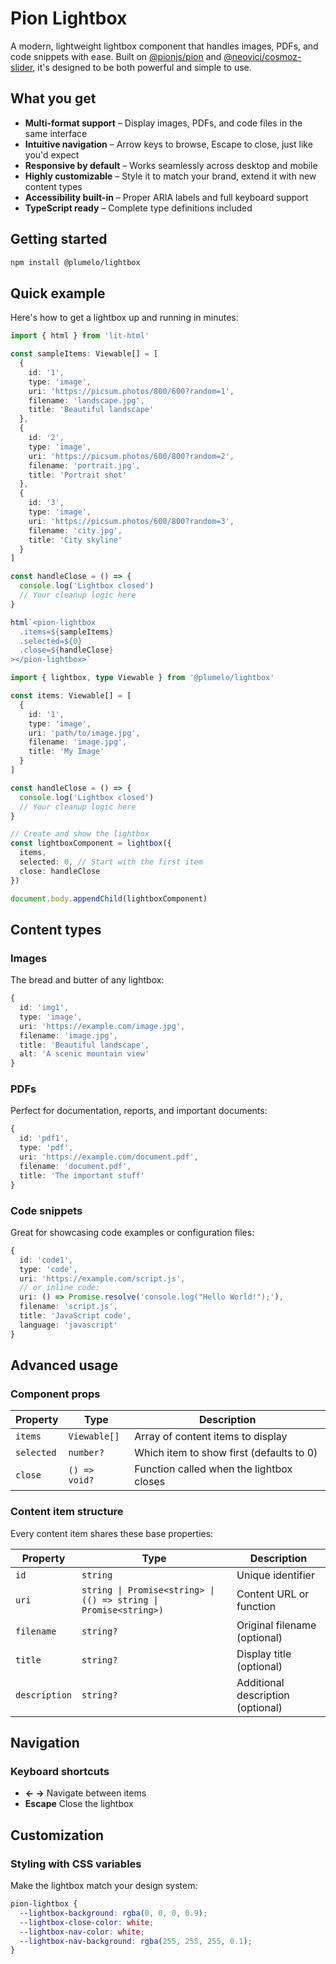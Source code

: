 # Pion Lightbox

A modern, lightweight lightbox component that handles images, PDFs, and code snippets with ease. Built on [@pionjs/pion](https://github.com/pionjs/pion) and [@neovici/cosmoz-slider](https://github.com/neovici/cosmoz-slider), it's designed to be both powerful and simple to use.

## What you get

- **Multi-format support** – Display images, PDFs, and code files in the same interface
- **Intuitive navigation** – Arrow keys to browse, Escape to close, just like you'd expect
- **Responsive by default** – Works seamlessly across desktop and mobile
- **Highly customizable** – Style it to match your brand, extend it with new content types
- **Accessibility built-in** – Proper ARIA labels and full keyboard support
- **TypeScript ready** – Complete type definitions included

## Getting started

```bash
npm install @plumelo/lightbox
```

## Quick example

Here's how to get a lightbox up and running in minutes:

```typescript
import { html } from 'lit-html'

const sampleItems: Viewable[] = [
  {
    id: '1',
    type: 'image',
    uri: 'https://picsum.photos/800/600?random=1',
    filename: 'landscape.jpg',
    title: 'Beautiful landscape'
  },
  {
    id: '2',
    type: 'image',
    uri: 'https://picsum.photos/600/800?random=2',
    filename: 'portrait.jpg',
    title: 'Portrait shot'
  },
  {
    id: '3',
    type: 'image',
    uri: 'https://picsum.photos/600/800?random=3',
    filename: 'city.jpg',
    title: 'City skyline'
  }
]

const handleClose = () => {
  console.log('Lightbox closed')
  // Your cleanup logic here
}

html`<pion-lightbox
  .items=${sampleItems}
  .selected=${0}
  .close=${handleClose}
></pion-lightbox>`
```

```typescript
import { lightbox, type Viewable } from '@plumelo/lightbox'

const items: Viewable[] = [
  {
    id: '1',
    type: 'image',
    uri: 'path/to/image.jpg',
    filename: 'image.jpg',
    title: 'My Image'
  }
]

const handleClose = () => {
  console.log('Lightbox closed')
  // Your cleanup logic here
}

// Create and show the lightbox
const lightboxComponent = lightbox({
  items,
  selected: 0, // Start with the first item
  close: handleClose
})

document.body.appendChild(lightboxComponent)
```

## Content types

### Images

The bread and butter of any lightbox:

```typescript
{
  id: 'img1',
  type: 'image',
  uri: 'https://example.com/image.jpg',
  filename: 'image.jpg',
  title: 'Beautiful landscape',
  alt: 'A scenic mountain view'
}
```

### PDFs

Perfect for documentation, reports, and important documents:

```typescript
{
  id: 'pdf1',
  type: 'pdf',
  uri: 'https://example.com/document.pdf',
  filename: 'document.pdf',
  title: 'The important stuff'
}
```

### Code snippets

Great for showcasing code examples or configuration files:

```typescript
{
  id: 'code1',
  type: 'code',
  uri: 'https://example.com/script.js',
  // or inline code:
  uri: () => Promise.resolve('console.log("Hello World!");'),
  filename: 'script.js',
  title: 'JavaScript code',
  language: 'javascript'
}
```

## Advanced usage

### Component props

| Property   | Type          | Description                              |
| ---------- | ------------- | ---------------------------------------- |
| `items`    | `Viewable[]`  | Array of content items to display        |
| `selected` | `number?`     | Which item to show first (defaults to 0) |
| `close`    | `() => void?` | Function called when the lightbox closes |

### Content item structure

Every content item shares these base properties:

| Property      | Type                                                             | Description                       |
| ------------- | ---------------------------------------------------------------- | --------------------------------- |
| `id`          | `string`                                                         | Unique identifier                 |
| `uri`         | `string \| Promise<string> \| (() => string \| Promise<string>)` | Content URL or function           |
| `filename`    | `string?`                                                        | Original filename (optional)      |
| `title`       | `string?`                                                        | Display title (optional)          |
| `description` | `string?`                                                        | Additional description (optional) |

## Navigation

### Keyboard shortcuts

- **← →** Navigate between items
- **Escape** Close the lightbox

## Customization

### Styling with CSS variables

Make the lightbox match your design system:

```css
pion-lightbox {
  --lightbox-background: rgba(0, 0, 0, 0.9);
  --lightbox-close-color: white;
  --lightbox-nav-color: white;
  --lightbox-nav-background: rgba(255, 255, 255, 0.1);
}
```
